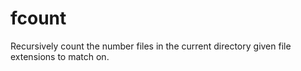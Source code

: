 fcount
======

Recursively count the number files in the current directory given file extensions to match on.
